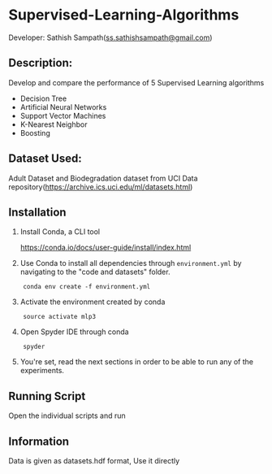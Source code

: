 # Supervised-Learning-Algorithms

Developer: Sathish Sampath(ss.sathishsampath@gmail.com)

## Description:
Develop and compare the performance of 5 Supervised Learning algorithms
 * Decision Tree
 * Artificial Neural Networks
 * Support Vector Machines
 * K-Nearest Neighbor
 * Boosting

## Dataset Used: 
 Adult Dataset and Biodegradation dataset from UCI Data repository(https://archive.ics.uci.edu/ml/datasets.html)





## Installation

1. Install Conda, a CLI tool

   https://conda.io/docs/user-guide/install/index.html

2. Use Conda to install all dependencies through `environment.yml` by navigating to the "code and datasets" folder.

```
    conda env create -f environment.yml
```

3. Activate the environment created by conda

```
    source activate mlp3
```
4. Open Spyder IDE through conda
```
    spyder
```

5. You're set, read the next sections in order to be able to run any of the experiments.  

## Running Script

Open the individual scripts and run 

## Information

Data is given as datasets.hdf format, Use it directly

